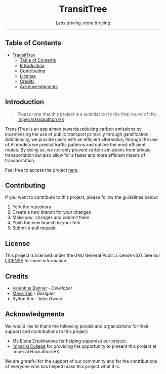 # <div align="center">TransitTree</div>

<div align="center"><i>Less driving, more thriving</i></div>

***

## Table of Contents

- [TransitTree](#transittree)
  - [Table of Contents](#table-of-contents)
  - [Introduction](#introduction)
  - [Contributing](#contributing)
  - [License](#license)
  - [Credits](#credits)
  - [Acknowledgments](#acknowledgments)

## Introduction

> Please note that this project is a submission to the final round of the [Imperial Hackathon HK](https://www.imperialhackathonhk.com/).

TransitTree is an app aimed towards reducing carbon emissions by incentivising the use of public transport primarily through gamification. Additionally, we provide users with an efficient alternative, through the use of AI models we predict traffic patterns and outline the most efficient routes. By doing so, we not only prevent carbon emissions from private transportation but also allow for a faster and more efficient means of transportation.

Feel free to access the project [here](https://realhuman101.github.io/TransitTree/).

## Contributing

If you want to contribute to this project, please follow the guidelines below:

1. Fork the repository
2. Create a new branch for your changes
3. Make your changes and commit them
4. Push the new branch to your fork
5. Submit a pull request

## License

This project is licensed under the GNU General Public License v3.0. See our [LICENSE](LICENSE) for more information.

## Credits

- [Valentina Banner](https://github.com/realhuman101) - *Developer*
- [Maya Yan](https://github.com/mayahkg) - *Designer*
- Kylton Kim - *Idea Owner*

## Acknowledgments

We would like to thank the following people and organizations for their support and contributions to this project:

- Ms Elena Ertukhanova for helping supervise our project.
- [Imperial College](https://www.imperial.ac.uk/) for providing the opportunity to present this project at Imperial Hackathon HK.

We are grateful for the support of our community and for the contributions of everyone who has helped make this project what it is.
